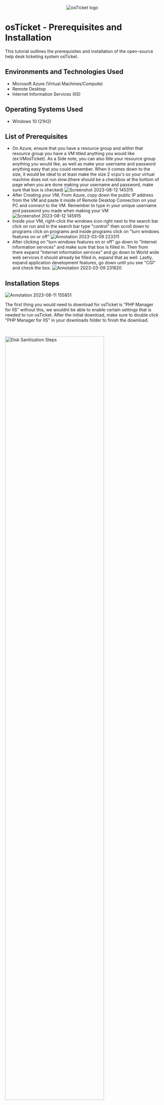 <p align="center">
<img src="https://i.imgur.com/Clzj7Xs.png" alt="osTicket logo"/>
</p>

<h1>osTicket - Prerequisites and Installation</h1>
This tutorial outlines the prerequisites and installation of the open-source help desk ticketing system osTicket.<br />



<h2>Environments and Technologies Used</h2>

- Microsoft Azure (Virtual Machines/Compute)
- Remote Desktop
- Internet Information Services (IIS)

<h2>Operating Systems Used </h2>

- Windows 10</b> (21H2)

<h2>List of Prerequisites</h2>

- On Azure, ensure that you have a resource group and within that resource group you have a VM titled anything you would like (ex:VMosTicket). As a Side note, you can also title your resource group anything you would like, as well as make your username and password anything easy that you could remember. When it comes down to the size, it would be ideal to at least make the size 2 vcpu's so your virtual machine does not run slow.(there should be a checkbox at the bottom of page when you are done making your username and password, make sure that box is checked)
![Screenshot 2023-08-12 145315](https://github.com/Kobla2020/osticket-prereqs/assets/127445078/62783467-e2ae-40f8-bca6-83cf9f321f28)
- After Creating your VM, From Azure, copy down the public IP address from the VM and paste it inside of Remote Desktop Connection on your PC and connect to the VM. Remember to type in your unique username and password you made when making your VM
![Screenshot 2023-08-12 145915](https://github.com/Kobla2020/osticket-prereqs/assets/127445078/5fcd0211-cbdb-4bd5-9570-95b88b3e9dff)
- Inside your VM, right-click the windows icon right next to the search bar click on run and in the search bar type "control" then scroll down to programs click on programs and inside programs click on "turn windows features on or off"
![Annotation 2023-03-09 223311](https://github.com/Kobla2020/osticket-prereqs/assets/127445078/7db039f9-4ec2-4f79-84e9-9cee0c163b5f)
- After clicking on "turn windows features on or off" go down to "Internet information services" and make sure that box is filled in. Then from there expand "Internet information services" and go down to World wide web services it should already be filled in, expand that as well. Lastly, expand application development features, go down until you see "CGI" and check the box.
![Annotation 2023-03-09 231620](https://github.com/Kobla2020/osticket-prereqs/assets/127445078/d5461e74-f990-4f61-90e6-23009e0d138e)

<h2>Installation Steps</h2>

![Annotation 2023-08-11 155851](https://github.com/Kobla2020/osticket-prereqs/assets/127445078/5c8bdf19-69dc-4fac-af29-ce347fe91c06)

The first thing you would need to download for osTicket is "PHP Manager for IIS" without this, we wouldnt be able to enable certain settings that is needed to run osTicket. After the initial download, make sure to double click "PHP Manager for IIS" in your downloads folder to finish the download.
</p>
<br />

<p>
<img src="https://i.imgur.com/9SlCpRD.png" height="80%" width="80%" alt="Disk Sanitization Steps"/>
</p>
<p>
The next thing you would need to install for osTicket is the "Rewrite module" for both the "PHP manager for IIS" and the "Rewrite Module", you would only need to press next until you get the option to fully install then click install.
</p>
<br />

<p>
<img src="https://i.imgur.com/nuysGcu.png" height="80%" width="80%" alt="Disk Sanitization Steps"/>
</p>
<p>
Now you would need to create the "PHP" file in the C: in your VM. Next, download "PHP 7.3.8" and extract the contents inside of "PHP 7.3.8" into the PHP folder inside of the C: you just made.(It would be easiest to open up another file window while doing this). Right click on the "PHP 7.3.8" file you just downloaded, it should give you an option to "extract all", click on that. After, you would need to click "browse" and go to your Windows (c:) in "This PC" and select the PHP folder you just made.
</p>
<br />

<p>
<img src="https://i.imgur.com/cbAfocr.png"  height="80%" width="80%" alt="Disk Sanitization Steps"/>
</p>
<p>
Next you would download and install "Redist"
</p>
<br />

<p>
<img src="https://i.imgur.com/zcg0Ldu.png"  height="80%" width="80%" alt="Disk Sanitization Steps"/>
</p>
<p>
Now you would download "My SQL" and when you are doing the installation process, select "typical setup" and then Install. In the next section, you would select "Standard Configuration" and type in a reliable password that you would remember and then click next and Install.
</p>
<br />

<p>
<img src="https://i.imgur.com/GqC8fUf.png"  height="80%" width="80%" alt="Disk Sanitization Steps"/>
</p>
<p>
Next you open IIS as an Administrator then go to "PHP manager". Inside there, look at "PHP Setup" and there should be an option underneath that reads "Register new PHP version", select that then a bar should come up with 3 dots on the right hand side of it. The 3 dots basically mean "browse" so you would click on those 3 dots then go into the windows (c:) and click the PHP folder that we made earlier and all the way at the bottom of the folder it should say "PHP-CGI" select that and click "open". After you are finished registering the new php version, go back to the main screen that intially popped up when you ran IIS as an administrator and on the far right hand side, click on the icon that signifies refreshing the page.
</p>
<br />

<p>
<img src="https://i.imgur.com/Dui17En.png"  height="80%" width="80%" alt="Disk Sanitization Steps"/>
</p>
<p>
After registering the new PHP version, you download osTicket, after downloading osTicket, you open the osTicket file folder and there should be two folders inside that read "scripts" and "upload". In a seperate file explorer app, go into the Windows (c:) and go to the folder that reads "inetpub" and open it up. After opening the inetpub folder, open up the wwwroot folder that should be at the bottom. Next you would drag the upload folder that was downloaded inside of the osTicket folder to the  wwwroot folder and rename the upload folder "osTicket". If you dont have it open already, open IIS as an administrator and restart the page again.
</p>
<br />

<p>
<img src="https://i.imgur.com/uwTpfHn.png"  height="80%" width="80%" alt="Disk Sanitization Steps"/>
</p>
<p>
Inside of IIS, on the far left side you should see the name of your VM. click the down arrow to expand the options, now you should see "Application pools" and right below that, you should see "sites". Click the arrow to expand "sites". Now you should see "Default website", expand that as well. Lastly, you should see the "upload" folder you renamed to "osTicket" click on that then on the far right hand side of IIS you should see something that says "browse *80:(http)". After clicking on that, it should open up an osTicket page in your browser.
</p>
<br />

<p>
<img src="https://i.imgur.com/HhdIXI8.png"  height="80%" width="80%" alt="Disk Sanitization Steps"/>
</p>
<p>
As you open the osTicket page in the browser, you should notice that some of the features have an "x" and some have a check mark next to them. We need to change some of those "x's" to a checkmark. In order to do that, we need to go back into IIS then go into the PHP manager. after going into PHP manager, scroll all the way to the bottom until you see an option that says "PHP Extensions" then right below that it should say "enable or disable an extension", click on that. After going inside "enable or disable an extension", there are 3 features that we need to enable and they are: PHP_IMAP, PHP_INTL, PHP_OPCACHE. they should all be disabled, click on each one and on the right hand side of IIS it should have something that says "Actions" and underneath of it, you should be able to enable each of the extensions. After enabling the extensions, go back to the browser and refresh the osTicket page and you should notice some of the options that had an "x" previously next to it now have a checkmark.
</p>
<br />

<p>
<img src="https://i.imgur.com/Vm2QhtF.png"  height="80%" width="80%" alt="Disk Sanitization Steps"/>
</p>
<p>
Now you want to go back into file explorer and open up the Windows (c:) and go into the "inetpub" folder. after opening the inetpub folder, go into the "wwwroot" folder then open the "osTicket" folder which was formerly named "upload". After opening the osTicket folder, you should see a large amount of files. There should be a file that says "include" click on that and scroll near the botom of the "include" folder there should be a file that reads "ost-sampleconfig.php". Rename the ost-sampleconfig.php folder to "ost-config.php". After renaming the folder, right click it then click on properties. there should be some tabs on the top. Click on the tab that reads "security" and inside of the security tab it should have an option to look at the advanced settings, click on "advanced". After clicking on advanced, it should open up a new window and near the bottom of the window, there should be an option that reads "Disable inheritance" after clicking on that it should ask you what you would like to do with the inherited permissions, after seeing this click on the option that says "Remove all inherited permissions from this object". Now where it used to say "disable inheritance" now says "enable inheritance" and right above that, it says "add". Click on where it says "add" then click "select a principal" which should be near the top on the right hand side of the screen. Where it says "enter the object name to select" type "everyone" then press "Ok". Now where it says "basic permissions", fill in the box where it says "full control" then press "ok" at the bottom right hand side of the window then when that window closes, click on "apply" on the next window and then click "ok" then click "ok" again on the last window.
</p>
<br />

<p>
<img src="https://i.imgur.com/8yIkrnL.png"  height="80%" width="80%" alt="Disk Sanitization Steps"/>
</p>
<p>
Now we're finally getting to osTicket! on the browser page, click continue and fill in the credentials. Make sure to fill your username and password in with something that you will remember.
</p>
<br />

<p>
<img src="https://i.imgur.com/ZGW1RUM.png"  height="80%" width="80%" alt="Disk Sanitization Steps"/>
</p>
<p>
At the bottom of the osTicket page in the browser, you should notice it has some prompts that ask you to enter: MYSQL USERNAME, MYSQL PASSWORD, MYSQL DATABASE. You should already know your "MYSQL password" because when we downloaded MYSQL earlier you made your MYSQL password but now we need to get your MYSQL username and database. Now you would need to download and install "Heidi SQL" after the installation, it should open up a new window and near the bottom left hand side of the window it should say "new", click on that and you should see a prompt where it says "user" then to the right of that it says "root" that is your "MY SQL username" and where it says "password", enter your password that you made when downloading MYSQL earlier. Now click on open at the bottom. There should be a rectangular shaped window to the left of the Heidi SQL window and inside of that window it reads "unnamed", Left click on unnamed and then click on the option that says "create new" then on the next mini window, it should say database which should be the only option that is not greyed out, click on that and type "osTicket" inside the bar. Now we have the username, password and the database. User is "root", Password is the password you made from earlier and the database is "osTicket". When you type all that in, click "install", and we finally installed osTicket!
